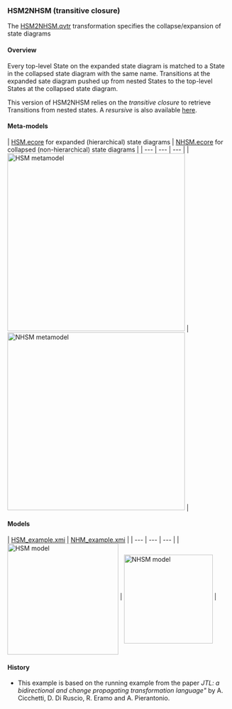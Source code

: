 ### HSM2NHSM (transitive closure)
The [HSM2NHSM.qvtr](HSM2NHSM.qvtr) transformation specifies the collapse/expansion of state diagrams

#### Overview
Every top-level State on the expanded state diagram is matched to a State in the collapsed state diagram with the same name. Transitions at the expanded sate diagram pushed up from nested States to the top-level States at the collapsed state diagram.

This version of HSM2NHSM relies on the *transitive closure* to retrieve Transitions from nested states. A *resursive* is also available [here](../HSM2NHSM_recursion/).

#### Meta-models
| [HSM.ecore](HSM.ecore) for expanded (hierarchical) state diagrams | [NHSM.ecore](NHSM.ecore) for collapsed (non-hierarchical) state diagrams |
| --- | --- | --- |
| <img src="images/HSM_metamodel.png" alt="HSM metamodel" width="400px"> | <img src="images/NHM_metamodel.png" alt="NHSM metamodel" width="400px"> |

#### Models
| [HSM_example.xmi](HSM_example.xmi) | [NHM_example.xmi](NHM_example.xmi) |
| --- | --- | --- |
| <img src="images/HSM_model.png" alt="HSM model" width="250px" align="middle"/> | <img src="images/NHM_model.png" alt="NHSM model" width="200px" align="middle"/> |

#### History
* This example is based on the running example from the paper *JTL: a bidirectional and change propagating transformation language"* by A. Cicchetti, D. Di Ruscio, R. Eramo and A. Pierantonio.
